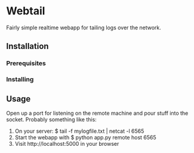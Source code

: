 Webtail
=======

Fairly simple realtime webapp for tailing logs over the network.

## Installation

### Prerequisites

### Installing

## Usage

Open up a port for listening on the remote machine and pour
stuff into the socket. Probably something like this:

1. On your server: $ tail -f mylogfile.txt | netcat -l 6565
2. Start the webapp with $ python app.py remote host 6565
3. Visit http://localhost:5000 in your browser
